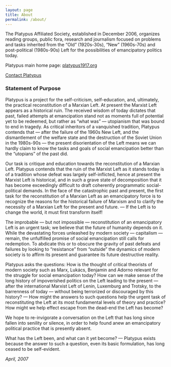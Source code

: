 ```yaml
---
layout: page
title: About
permalink: /about/
---
```


The Platypus Affiliated Society, established in December 2006, organizes reading groups, public fora, research and journalism focused on problems and tasks inherited from the “Old” (1920s-30s), “New” (1960s-70s) and post-political (1980s-90s) Left for the possibilities of emancipatory politics today.

Platypus main home page: [platypus1917.org](https://platypus1917.org/)

[Contact Platypus](mailto:coordinator@platypus1917.org)

<b><h3>Statement of Purpose</b></h3>

Platypus is a project for the self-criticism, self-education, and, ultimately, the practical reconstitution of a Marxian Left. At present the Marxist Left appears as a historical ruin. The received wisdom of today dictates that past, failed attempts at emancipation stand not as moments full of potential yet to be redeemed, but rather as “what was” — utopianism that was bound to end in tragedy. As critical inheritors of a vanquished tradition, Platypus contends that — after the failure of the 1960s New Left, and the dismantlement of the welfare state and the destruction of the Soviet Union in the 1980s-90s — the present disorientation of the Left means we can hardly claim to know the tasks and goals of social emancipation better than the “utopians” of the past did.

Our task is critique and education towards the reconstitution of a Marxian Left. Platypus contends that the ruin of the Marxist Left as it stands today is of a tradition whose defeat was largely self-inflicted, hence at present the Marxist Left is historical, and in such a grave state of decomposition that it has become exceedingly difficult to draft coherently programmatic social-political demands. In the face of the catastrophic past and present, the first task for the reconstitution of a Marxian Left as an emancipatory force is to recognize the reasons for the historical failure of Marxism and to clarify the necessity of a Marxian Left for the present and future. — If the Left is to change the world, it must first transform itself!

The improbable — but not impossible — reconstitution of an emancipatory Left is an urgent task; we believe that the future of humanity depends on it. While the devastating forces unleashed by modern society — capitalism — remain, the unfulfilled promise of social emancipation still calls for redemption. To abdicate this or to obscure the gravity of past defeats and failures by looking to “resistance” from “outside” the dynamics of modern society is to affirm its present and guarantee its future destructive reality.

Platypus asks the questions: How is the thought of critical theorists of modern society such as Marx, Lukács, Benjamin and Adorno relevant for the struggle for social emancipation today? How can we make sense of the long history of impoverished politics on the Left leading to the present — after the international Marxist Left of Lenin, Luxemburg and Trotsky, to the barrenness of today — without being terrorized or discouraged by this history? — How might the answers to such questions help the urgent task of reconstituting the Left at its most fundamental levels of theory and practice? How might we help effect escape from the dead-end the Left has become?

We hope to re-invigorate a conversation on the Left that has long since fallen into senility or silence, in order to help found anew an emancipatory political practice that is presently absent.

What has the Left been, and what can it yet become? — Platypus exists because the answer to such a question, even its basic formulation, has long ceased to be self-evident.

<em>April, 2007</em>
